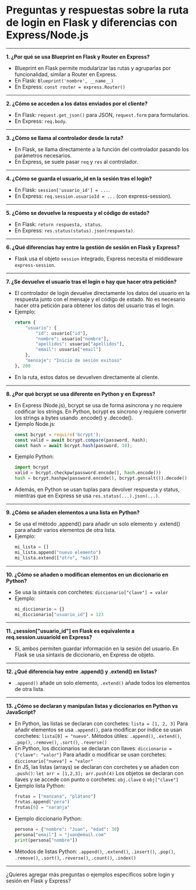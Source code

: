 # Preguntas y respuestas sobre la ruta de login en Flask y diferencias con Express/Node.js

---

**1. ¿Por qué se usa Blueprint en Flask y Router en Express?**
- Blueprint en Flask permite modularizar las rutas y agruparlas por funcionalidad, similar a Router en Express.
- En Flask: `Blueprint('nombre', __name__)`
- En Express: `const router = express.Router()`

---

**2. ¿Cómo se acceden a los datos enviados por el cliente?**
- En Flask: `request.get_json()` para JSON, `request.form` para formularios.
- En Express: `req.body`.

---

**3. ¿Cómo se llama al controlador desde la ruta?**
- En Flask, se llama directamente a la función del controlador pasando los parámetros necesarios.
- En Express, se suele pasar `req` y `res` al controlador.

---

**4. ¿Cómo se guarda el usuario_id en la sesión tras el login?**
- En Flask: `session['usuario_id'] = ...`.
- En Express: `req.session.usuarioId = ...` (con express-session).

---

**5. ¿Cómo se devuelve la respuesta y el código de estado?**
- En Flask: `return respuesta, status`.
- En Express: `res.status(status).json(respuesta)`.

---

**6. ¿Qué diferencias hay entre la gestión de sesión en Flask y Express?**
- Flask usa el objeto `session` integrado, Express necesita el middleware `express-session`.

---

**7. ¿Se devuelve el usuario tras el login o hay que hacer otra petición?**
- El controlador de login devuelve directamente los datos del usuario en la respuesta junto con el mensaje y el código de estado. No es necesario hacer otra petición para obtener los datos del usuario tras el login.
- Ejemplo:
  ```python
  return {
      "usuario": {
          "id": usuario["id"],
          "nombre": usuario["nombre"],
          "apellidos": usuario["apellidos"],
          "email": usuario["email"]
      },
      "mensaje": "Inicio de sesión exitoso"
  }, 200
  ```
- En la ruta, estos datos se devuelven directamente al cliente.

---

**8. ¿Por qué bcrypt se usa diferente en Python y en Express?**
- En Express (Node.js), bcrypt se usa de forma asíncrona y no requiere codificar los strings. En Python, bcrypt es síncrono y requiere convertir los strings a bytes usando .encode() y .decode().
- Ejemplo Node.js:
  ```javascript
  const bcrypt = require('bcrypt');
  const valid = await bcrypt.compare(password, hash);
  const hash = await bcrypt.hash(password, 10);
  ```
- Ejemplo Python:
  ```python
  import bcrypt
  valid = bcrypt.checkpw(password.encode(), hash.encode())
  hash = bcrypt.hashpw(password.encode(), bcrypt.gensalt()).decode()
  ```
- Además, en Python se usan tuplas para devolver respuesta y status, mientras que en Express se usa `res.status(...).json(...)`.

---

**9. ¿Cómo se añaden elementos a una lista en Python?**
- Se usa el método .append() para añadir un solo elemento y .extend() para añadir varios elementos de otra lista.
- Ejemplo:
  ```python
  mi_lista = []
  mi_lista.append("nuevo elemento")
  mi_lista.extend(["otro", "más"])
  ```

---

**10. ¿Cómo se añaden o modifican elementos en un diccionario en Python?**
- Se usa la sintaxis con corchetes: `diccionario["clave"] = valor`
- Ejemplo:
  ```python
  mi_diccionario = {}
  mi_diccionario["usuario_id"] = 123
  ```

---

**11. ¿session["usuario_id"] en Flask es equivalente a req.session.usuarioId en Express?**
- Sí, ambos permiten guardar información en la sesión del usuario. En Flask se usa sintaxis de diccionario, en Express de objeto.

---

**12. ¿Qué diferencia hay entre .append() y .extend() en listas?**
- `.append()` añade un solo elemento, `.extend()` añade todos los elementos de otra lista.

---

**13. ¿Cómo se declaran y manipulan listas y diccionarios en Python vs JavaScript?**
- En Python, las listas se declaran con corchetes: `lista = [1, 2, 3]`
  Para añadir elementos se usa `.append()`, para modificar por índice se usan corchetes: `lista[0] = "nuevo"`.
  Métodos útiles: `.append()`, `.extend()`, `.pop()`, `.remove()`, `.sort()`, `.reverse()`
- En Python, los diccionarios se declaran con llaves: `diccionario = {"clave": "valor"}`
  Para añadir o modificar se usan corchetes: `diccionario["nueva"] = "valor"`
- En JS, las listas (arrays) se declaran con corchetes y se añaden con `.push()`: `let arr = [1,2,3]; arr.push(4)`
  Los objetos se declaran con llaves y se accede con punto o corchetes: `obj.clave` o `obj["clave"]`
- Ejemplo lista Python:
  ```python
  frutas = ["manzana", "plátano"]
  frutas.append("pera")
  frutas[0] = "naranja"
  ```
- Ejemplo diccionario Python:
  ```python
  persona = {"nombre": "Juan", "edad": 30}
  persona["email"] = "juan@email.com"
  print(persona["nombre"])
  ```
- Métodos de listas Python: `.append()`, `.extend()`, `.insert()`, `.pop()`, `.remove()`, `.sort()`, `.reverse()`, `.count()`, `.index()`

---

¿Quieres agregar más preguntas o ejemplos específicos sobre login y sesión en Flask y Express?
